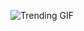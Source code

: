 ![Trending GIF](https://media3.giphy.com/media/v1.Y2lkPThiYjIxNzcyOTFyOWZ4ZXE3MGhud3kzNms4ZWRob29ldW9xaHp2NWg5cW00ejZ1ZCZlcD12MV9naWZzX3NlYXJjaCZjdD1n/CTX0ivSQbI78A/giphy.gif)
